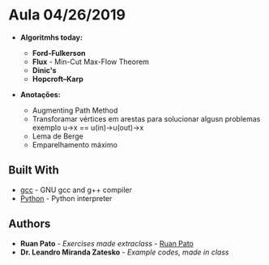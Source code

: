# Aula 04/26/2019

* **Algoritmhs today:**
  * **Ford-Fulkerson**
  * **Flux** - Min-Cut Max-Flow Theorem
  * **Dinic's**
  * **Hopcroft–Karp**

* **Anotações:**
  * Augmenting Path Method
  * Transforamar vértices em arestas para solucionar algusn problemas exemplo u->x == u(in)->u(out)->x
  * Lema de Berge
  * Emparelhamento máximo

## Built With

* [gcc](https://gcc.gnu.org/) - GNU gcc and g++ compiler
* [Python](https://www.python.org/) - Python interpreter

## Authors

* **Ruan Pato** - *Exercises made extraclass* - [Ruan Pato](https://github.com/ruanpato)
* **Dr. Leandro Miranda Zatesko** - *Example codes, made in class*
